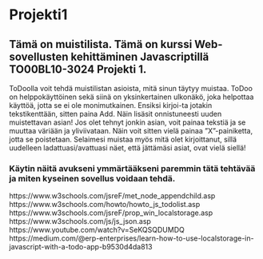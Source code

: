 # Projekti1
 <h2>Tämä on muistilista. Tämä on kurssi Web-sovellusten kehittäminen Javascriptillä TO00BL10-3024 Projekti 1.</h2>
 
 ToDoolla voit tehdä muistilistan asioista, mitä sinun täytyy muistaa. ToDoo on helppokäyttöinen sekä siinä on yksinkertainen ulkonäkö, joka helpottaa käyttöä, jotta se ei ole    monimutkainen. Ensiksi kirjoi-ta jotakin tekstikenttään, sitten paina Add. Näin lisäsit onnistuneesti uuden muistettavan asian! Jos olet tehnyt jonkin asian, voit painaa tekstiä ja se muuttaa väriään ja yliviivataan. Näin voit sitten vielä painaa ”X”-painiketta, jotta se poistetaan. Selaimesi muistaa myös mitä olet kirjoittanut, sillä uudelleen ladattuasi/avattuasi näet, että jättämäsi asiat, ovat vielä siellä!

<h3>Käytin näitä avukseni ymmärtääkseni paremmin tätä tehtävää ja miten kyseinen sovellus voidaan tehdä.</h3>
https://www.w3schools.com/jsreF/met_node_appendchild.asp<br>
https://www.w3schools.com/howto/howto_js_todolist.asp<br>
https://www.w3schools.com/jsreF/prop_win_localstorage.asp<br>
https://www.w3schools.com/js/js_json.asp<br>
https://www.youtube.com/watch?v=SeKQSQDUMDQ<br>
https://medium.com/@erp-enterprises/learn-how-to-use-localstorage-in-javascript-with-a-todo-app-b9530d4da813
